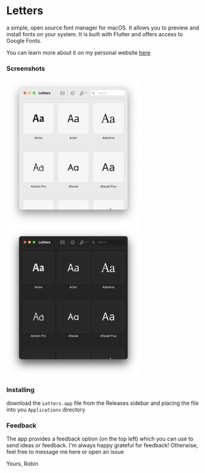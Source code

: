 # Letters
a simple, open source font manager for macOS. It allows you to preview and install fonts on your system. It is built with Flutter and offers access to Google Fonts. 

You can learn more about it on my personal website [here](https://apps.robbb.in/letters)

### Screenshots 
*<img src="./assets/screenshots/scs_1.png" width="350" />*
*<img src="./assets/screenshots/scs_4.png" width="350" />*

### Installing
download the `Letters.app` file from the Releases sidebar and placing the file into you `Applications` directory

### Feedback
The app provides a feedback option (on the top left) which you can use to send ideas or feedback. I'm always happy grateful for feedback! Otherwise, feel free to message me here or open an issue

Yours, Robin
